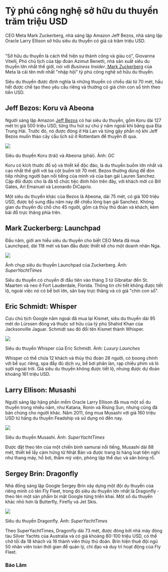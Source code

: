 <!DOCTYPE html>
<html lang="en">
<head>
    <meta charset="UTF-8">
    <meta name="viewport" content="width=device-width, initial-scale=1.0">
    <title>Tỷ phú công nghệ sở hữu du thuyền trăm triệu USD - VNExpress Số Hoá</title>
</head>
<body>
 <h1>Tỷ phú công nghệ sở hữu du thuyền trăm triệu USD</h1> 
CEO Meta Mark Zuckerberg, nhà sáng lập Amazon Jeff Bezos, nhà sáng lập Oracle Larry Ellison sở hữu siêu du thuyền có giá cả trăm triệu USD.<br /><br />

<p>"Sở hữu du thuyền là cách thể hiện sự thành công và giàu có", Giovanna Vitelli, Phó chủ tịch của tập đoàn Azimut Benetti, nhà sản xuất siêu du thuyền lớn nhất thế giới, nói với <em>Business Insider</em>.<a href="https://vnexpress.net/chu-de/mark-zuckerberg-1854" target="_blank"> Mark Zuckerberg</a> của Meta là cái tên mới nhất "nhập hội" tỷ phú công nghệ sở hữu du thuyền.</p>

<p>Siêu du thuyền được định nghĩa là những thuyền có chiều dài từ 70 mét, hầu hết được chế tạo theo yêu cầu riêng và thường có giá chín con số tính theo tiền USD.</p>

<h2>Jeff Bezos: Koru và Abeona</h2>

<p>Người sáng lập Amazon <a href="https://vnexpress.net/chu-de/jeff-bezos-1852"target="_blank">Jeff Bezos</a> có hai siêu du thuyền, gồm Koru dài 127 mét trị giá 500 triệu USD, từng thu hút sự chú ý năm ngoái khi băng qua Địa Trung Hải. Trước đó, nó được đóng ở Hà Lan và từng gây phẫn nộ khi Jeff Bezos muốn tháo cây cầu lịch sử ở Rotterdam để thuyền đi qua.</p>
<img src="https://i1-sohoa.vnecdn.net/2024/05/06/image-8533-1715009952.png?w=680&h=0&q=100&dpr=2&fit=crop&s=Wz0WIxlA0sg5lAsI0GV0iQ"><p class="image">Siêu du thuyền Koru (trái) và Abeona (phải). Ảnh: <em>GC</em></p>
<p>Koru có kích thước đồ sộ và thiết kế độc đáo, là du thuyền buồm lớn nhất và cao nhất thế giới với ba cột buồm tới 70 mét. Bezos thường dùng để đón tiếp những người bạn nổi tiếng của mình và của bạn gái Lauren Sanchez. Cặp đôi được cho là đã tổ chức tiệc đính hôn trên đây, với khách mời có Bill Gates, Ari Emanuel và Leonardo DiCaprio.</p>

<p>Một siêu du thuyền khác của Bezos là Abeona, dài 75 mét, có giá 100 triệu USD, được bổ sung đầu năm nay để chiều lòng bạn gái Sanchez. Không gian du thuyền đủ chỗ cho 45 người, gồm cả thủy thủ đoàn và khách, kèm bãi đỗ trực thăng phía trên.</p>

<h2>Mark Zuckerberg: Launchpad</h2>

<p>Đầu năm, giới am hiểu siêu du thuyền cho biết CEO Meta đã mua Launchpad, dài 118 mét và ban đầu được thiết kế cho một doanh nhân Nga.</p>
<img src="https://i1-sohoa.vnecdn.net/2024/05/06/image-1-8926-1715009952.png?w=680&h=0&q=100&dpr=2&fit=crop&s=XBoGYxhFl8OLii9je8F5zA" />
<p class="image">Ảnh chụp siêu du thuyền Launchpad của Zuckerberg. Ảnh: <em>SuperYachtTimes</em></p>
<p>Siêu du thuyền có chuyến đi đầu tiên vào tháng 3 từ Gibraltar đến St. Maarten và neo ở Fort Lauderdale, Florida. Thông tin chi tiết không được tiết lộ, ngoài việc nó có bể bơi lớn, sân bay trực thăng và có giá "chín con số".</p>

<h2>Eric Schmidt: Whisper</h2>

<p>Cựu chủ tịch Google năm ngoái đã mua lại Kismet, siêu du thuyền dài 95 mét do Lürssen đóng và thuộc sở hữu của tỷ phú Shahid Khan của Jacksonville Jaguar. Schmidt sau đó đổi tên Kismet thành Whisper.</p>

<img src="https://i1-sohoa.vnecdn.net/2024/05/06/kismet-yacht-1170x658-4420-1715009952.png?w=680&h=0&q=100&dpr=2&fit=crop&s=Dnbac-GBDrj4EluRy9GxVg" /><p class="image">Siêu du thuyền Whisper của Eric Schmidt. Ảnh: <em>Luxury Launches</em></p>

<p>Whisper có thể chứa 12 khách và thủy thủ đoàn 28 người, có boong chính với bể sục riêng, spa đầy đủ dịch vụ, bể bơi phân làn, rạp chiếu phim và lò sưởi ngoài trời. Giá siêu du thuyền không được tiết lộ, nhưng được dự đoán khoảng 161 triệu USD.</p>

<h2>Larry Ellison: Musashi</h2>

<p>Người sáng lập hãng phần mềm Oracle Larry Ellison đã mua một số du thuyền trong nhiều năm, như Katana, Ronin và Rising Sun, nhưng cũng đã bán chúng cho người khác. Năm 2011, ông mua Musashi với giá 160 triệu USD từ hãng du thuyền Feadship và sử dụng nó đến nay.</p>

<img src="https://i1-sohoa.vnecdn.net/2024/05/06/photo-1-1655525158584173769308-6945-3555-1715009953.png?w=680&h=0&q=100&dpr=2&fit=crop&s=vMt90IUGflTOX4BoW2wXBQ" /><p class="image">Siêu du thuyền Musashi. Ảnh: <em>SuperYachtTimes</em></p>

<p>Được đặt theo tên của một chiến binh samurai nổi tiếng, Musashi dài 88 mét, thiết kế lấy cảm hứng từ Nhật Bản và được trang bị hàng loạt tiện nghi như thang máy, hồ bơi, thẩm mỹ viện, phòng tập thể dục và sân bóng rổ.</p>

<h2>Sergey Brin: Dragonfly</h2>

<p>Nhà đồng sáng lập Google Sergey Brin xây dựng một đội du thuyền của riêng mình có tên Fly Fleet, trong đó siêu du thuyền lớn nhất là Dragonfly - theo tên một sản phẩm bí mật Google từng triển khai. Một số du thuyền khác nhỏ hơn là Butterfly, Firefly và Jet Skis.</p>

<img src="https://i1-sohoa.vnecdn.net/2024/05/06/photo-1-1660179311294178649712-2384-8769-1715009953.png?w=680&h=0&q=100&dpr=2&fit=crop&s=nHulEihy5uWa94ZR9og2YA" /><p class = "image">Siêu du thuyền Dragonfly. Ảnh: <em>SuperYachtTimes</em>

<p>Theo SuperYachtTimes, Dragonfly dài 73 mét, được đóng bởi nhà máy đóng tàu Silver Yachts của Australia và có giá khoảng 80-100 triệu USD, có thể chở tối đa 18 khách và 16 thành viên thủy thủ đoàn. Brin hiện thuê đội ngũ 50 nhân viên toàn thời gian để quản lý, chỉ đạo và duy trì hoạt động của Fly Fleet.</p>

<h3>Bảo Lâm</h3>

</body>
</html>
